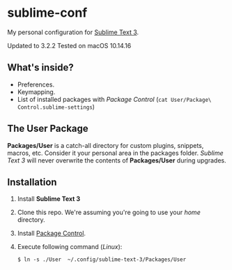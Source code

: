 # sublime-conf

My personal configuration for [Sublime Text 3](http://www.sublimetext.com/).

Updated to 3.2.2
Tested on macOS 10.14.16

## What's inside?

* Preferences.
* Keymapping.
* List of installed packages with *Package Control* (`cat User/Package\ Control.sublime-settings`)

## The User Package
**Packages/User** is a catch-all directory for custom plugins, snippets, macros, etc.
Consider it your personal area in the packages folder. *Sublime Text 3* will never
overwrite the contents of **Packages/User** during upgrades.


## Installation

1. Install **Sublime Text 3**

2. Clone this repo. We're assuming you're going to use your *home* directory.

3. Install [Package Control](http://wbond.net/sublime_packages/package_control).

4. Execute following command (*Linux*):

   ```
   $ ln -s ./User  ~/.config/sublime-text-3/Packages/User
   ```
